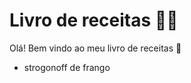 # Livro de receitas :man_cook:

Olá! Bem vindo ao meu livro de receitas :wave:

- strogonoff de frango
